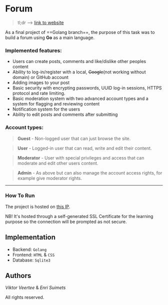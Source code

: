 # Forum
>tl;dr --> [link to website](https://176.112.158.14:8443/)


As a final project of ==Golang branch==, the purpose of this task was to build a forum using **Go** as a main language. 

### Implemented features:
+ Users can create posts, comments and like/dislike other peoples content
+ Ability to log-in/register with a local, ~~Google~~(not working without domain) or GitHub account
+ Adding images to your post
+ Basic security with encrypting passwords, UUID log-in sessions, HTTPS protocol and rate limiting.
+ Basic moderation system with two advanced account types and a system for flagging and reviewing content
+ Notification system for the users
+ Ability to edit posts and comments after submitting


### Account types:
> **Guest** - Non-logged user that can just browse the site.

> **User** - Logged-in user that can read, write and edit their content.

>**Moderator** - User with special privileges and access that can moderate and edit other users content.

>**Admin** - As above but can also manage the account access rights, for example give moderator rights.

--- 
### How To Run
The project is hosted on [this IP](https://176.112.158.14:8443/).

NB! It's hosted through a self-generated SSL Certificate for the learning purpose so the connection will be prompted as not secure. 

## Implementation
- Backend: `Golang`
- Frontend: `HTML` & `CSS`
- Database: `Sqlite3`

## Authors
*Viktor Veertee* & *Enri Suimets*

All rights reserved.
